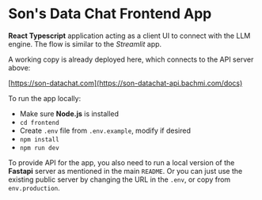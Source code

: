 # Son's Data Chat Frontend App

**React Typescript** application acting as a client UI to connect with the LLM engine. The flow is similar to the _Streamlit_ app.

A working copy is already deployed here, which connects to the API server above:

[https://son-datachat.com](https://son-datachat-api.bachmi.com/docs)

To run the app locally:

- Make sure **Node.js** is installed
- `cd frontend`
- Create `.env` file from `.env.example`, modify if desired
- `npm install`
- `npm run dev`

To provide API for the app, you also need to run a local version of the **Fastapi** server as mentioned in the main `README`.
Or you can just use the existing public server by changing the URL in the `.env`, or copy from `env.production`.
